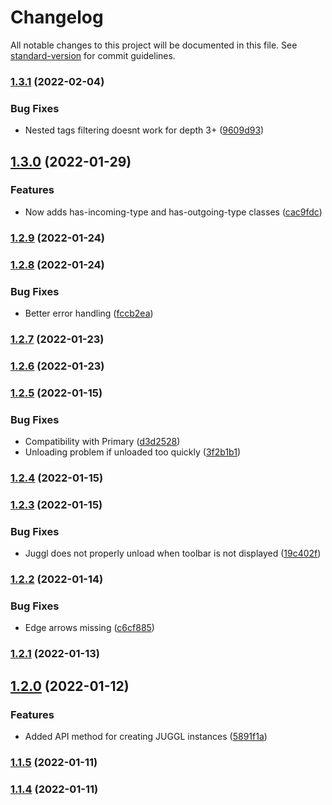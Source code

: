 # Changelog

All notable changes to this project will be documented in this file. See [standard-version](https://github.com/conventional-changelog/standard-version) for commit guidelines.

### [1.3.1](https://github.com/HEmile/juggl/compare/1.3.0...1.3.1) (2022-02-04)


### Bug Fixes

* Nested tags filtering doesnt work for depth 3+ ([9609d93](https://github.com/HEmile/juggl/commit/9609d93c63bf1a7d9bb66a53932eb51bfbede48a))

## [1.3.0](https://github.com/HEmile/juggl/compare/1.2.9...1.3.0) (2022-01-29)


### Features

* Now adds has-incoming-type and has-outgoing-type classes ([cac9fdc](https://github.com/HEmile/juggl/commit/cac9fdce9cbb5901b6320e5266a4dc7ed11c9bdd))

### [1.2.9](https://github.com/HEmile/juggl/compare/1.2.8...1.2.9) (2022-01-24)

### [1.2.8](https://github.com/HEmile/juggl/compare/1.2.7...1.2.8) (2022-01-24)


### Bug Fixes

* Better error handling ([fccb2ea](https://github.com/HEmile/juggl/commit/fccb2ead8cfac168e5f4b81a22720ef186150e26))

### [1.2.7](https://github.com/HEmile/juggl/compare/1.2.6...1.2.7) (2022-01-23)

### [1.2.6](https://github.com/HEmile/juggl/compare/1.2.5...1.2.6) (2022-01-23)

### [1.2.5](https://github.com/HEmile/juggl/compare/1.2.4...1.2.5) (2022-01-15)


### Bug Fixes

* Compatibility with Primary ([d3d2528](https://github.com/HEmile/juggl/commit/d3d25283697aed4cb1bad86009796a54512f09f4))
* Unloading problem if unloaded too quickly ([3f2b1b1](https://github.com/HEmile/juggl/commit/3f2b1b14a9c5028bb7e011b384ca8928e498845e))

### [1.2.4](https://github.com/HEmile/juggl/compare/1.2.3...1.2.4) (2022-01-15)

### [1.2.3](https://github.com/HEmile/juggl/compare/1.2.2...1.2.3) (2022-01-15)


### Bug Fixes

* Juggl does not properly unload when toolbar is not displayed ([19c402f](https://github.com/HEmile/juggl/commit/19c402f4667167d6682f46a48856835e705a75b0))

### [1.2.2](https://github.com/HEmile/juggl/compare/1.2.1...1.2.2) (2022-01-14)


### Bug Fixes

* Edge arrows missing ([c6cf885](https://github.com/HEmile/juggl/commit/c6cf885ef03858d4a00122a8a4902d44c50c988a))

### [1.2.1](https://github.com/HEmile/juggl/compare/1.2.0...1.2.1) (2022-01-13)

## [1.2.0](https://github.com/HEmile/juggl/compare/1.1.5...1.2.0) (2022-01-12)


### Features

* Added API method for creating JUGGL instances ([5891f1a](https://github.com/HEmile/juggl/commit/5891f1aeaa93bd908d6b9fca30540fc9b3d26f9f))

### [1.1.5](https://github.com/HEmile/juggl/compare/v1.1.4...v1.1.5) (2022-01-11)

### [1.1.4](https://github.com/HEmile/juggl/compare/v1.1.3...v1.1.4) (2022-01-11)
